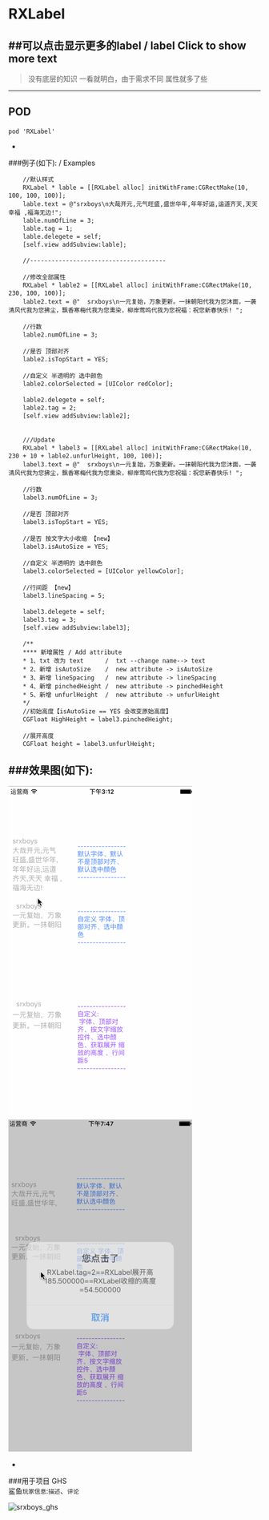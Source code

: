 # RXLabel
##可以点击显示更多的label / label Click to show more text
---
>没有底层的知识 一看就明白，由于需求不同 属性就多了些

---
## POD
    pod 'RXLabel'
    
-
###例子(如下): / Examples
```objc
    //默认样式
    RXLabel * lable = [[RXLabel alloc] initWithFrame:CGRectMake(10, 100, 100, 100)];
    lable.text = @"srxboys\n大哉开元,元气旺盛,盛世华年,年年好运,运道齐天,天天 幸福 ,福海无边!";
    lable.numOfLine = 3;
    lable.tag = 1;
    lable.delegete = self;
    [self.view addSubview:lable];
    
    //--------------------------------------
    
    //修改全部属性
    RXLabel * lable2 = [[RXLabel alloc] initWithFrame:CGRectMake(10, 230, 100, 100)];
    lable2.text = @"  srxboys\n一元复始，万象更新。一抹朝阳代我为您沐面，一袭清风代我为您拂尘，飘香寒梅代我为您熏染，柳岸莺鸣代我为您祝福：祝您新春快乐! ";
    
    //行数
    lable2.numOfLine = 3;
    
    //是否 顶部对齐
    lable2.isTopStart = YES;
    
    //自定义 半透明的 选中颜色
    lable2.colorSelected = [UIColor redColor];
    
    lable2.delegete = self;
    lable2.tag = 2;
    [self.view addSubview:lable2];


    ///Update
    RXLabel * label3 = [[RXLabel alloc] initWithFrame:CGRectMake(10, 230 + 10 + lable2.unfurlHeight, 100, 100)];
    label3.text = @"  srxboys\n一元复始，万象更新。一抹朝阳代我为您沐面，一袭清风代我为您拂尘，飘香寒梅代我为您熏染，柳岸莺鸣代我为您祝福：祝您新春快乐! ";

    //行数
    label3.numOfLine = 3;

    //是否 顶部对齐
    label3.isTopStart = YES;

    //是否 按文字大小收缩 【new】
    label3.isAutoSize = YES;

    //自定义 半透明的 选中颜色
    label3.colorSelected = [UIColor yellowColor];

    //行间距 【new】
    label3.lineSpacing = 5;

    label3.delegete = self;
    label3.tag = 3;
    [self.view addSubview:label3];

    /**
    **** 新增属性 / Add attribute
    * 1、txt 改为 text      /  txt --change name--> text
    * 2、新增 isAutoSize    /  new attribute -> isAutoSize
    * 3、新增 lineSpacing   /  new attribute -> lineSpacing
    * 4、新增 pinchedHeight /  new attribute -> pinchedHeight
    * 5、新增 unfurlHeight  /  new attribute -> unfurlHeight
    */
    //初始高度【isAutoSize == YES 会改变原始高度】
    CGFloat HighHeight = label3.pinchedHeight;

    //展开高度
    CGFloat height = label3.unfurlHeight;
```
###效果图(如下):
---
![srxboys](https://github.com/srxboys/RXLabel/blob/master/RXLabel.gif)  ![srxboys](https://github.com/srxboys/RXLabel/blob/master/RXLabel_2.gif)

-

###用于项目 GHS<br>
鲨鱼`玩家信息`:`描述`、`评论`<br>

![srxboys_ghs](https://github.com/srxboys/RXExtenstion/blob/master/srxboys/label/srxboys_UILabel3.gif)

